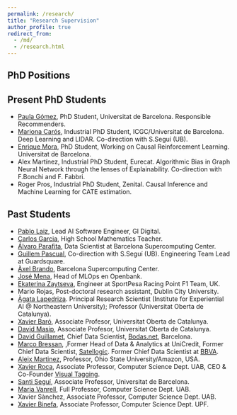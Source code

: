 ```yaml
---
permalink: /research/
title: "Research Supervision"
author_profile: true
redirect_from: 
  - /md/
  - /research.html
---
```



## PhD Positions

## Present PhD Students
+ [Paula Gómez](https://www.linkedin.com/in/paulagd-1995), PhD Student, Universitat de Barcelona. Responsible Recommenders.
+ [Mariona Carós](https://www.linkedin.com/in/mariona-c-a7bb91105), Industrial PhD Student, ICGC/Universitat de Barcelona. Deep Learning and LIDAR. Co-direction with S.Seguí (UB).
+ [Enrique Mora](https://es.linkedin.com/in/enrique-mora-ayala-4414131), PhD Student, Working on Causal Reinforcement Learning. Universitat de Barcelona. 
+ Alex Martínez, Industrial PhD Student, Eurecat. Algorithmic Bias in Graph Neural Network through the lenses of Explainability. Co-direction with F.Bonchi and F. Fabbri.
+ Roger Pros, Industrial PhD Student, Zenital. Causal Inference and Machine Learning for CATE estimation.

## Past Students

+ [Pablo Laiz](https://www.linkedin.com/in/pablo-laiz/?originalSubdomain=es), Lead AI Software Engineer, GI Digital.
+ [Carlos Garcia](https://www.linkedin.com/in/carlos-garcia-rodriguez/), High School Mathematics Teacher.  
+ [Álvaro Parafita](https://www.linkedin.com/in/alvaroparafita/), Data Scientist at Barcelona Supercomputing Center.
+ [Guillem Pascual](https://www.linkedin.com/in/gpascualg/), Co-direction with S.Seguí (UB). Engineering Team Lead at Guardsquare. 
+ [Àxel Brando](http://axelbrando.github.io/), Barcelona Supercomputing Center.
+ [José Mena](https://www.linkedin.com/in/jose-mena-2312645/), Head of MLOps en Openbank. 
+ [Ekaterina Zaytseva](https://www.linkedin.com/in/ekaterina-zaytseva-758b5311/), Engineer at SportPesa Racing Point F1 Team, UK.
+ Mario Rojas, Post-doctoral research assistant, Dublin City University.
+ [Àgata Lapedriza](http://sunai.uoc.edu/~agata/). Principal Research Scientist (Institute for Experiential AI @ Northeastern University); Professor (Universitat Oberta de Catalunya).
+ [Xavier Baró](http://sunai.uoc.edu/), Associate Profesor, Universitat Oberta de Catalunya.
+ [David Masip](http://www.cvc.uab.es/~davidm/), Associate Profesor, Universitat Oberta de Catalunya.
+ [David Guillamet](https://www.linkedin.com/in/davidguillamet/?ppe=1), Chief Data Scientist, [Bodas.net](https://www.bodas.net/), Barcelona.
+ [Marco Bressan](https://www.linkedin.com/in/mbressan/?ppe=1),  ,Former Head of Data & Analytics at UniCredit, Former Chief Data Scientist, [Satellogic](https://www.satellogic.com/). Former Chief Data Scientist at [BBVA](https://www.bbva.com/en/). 
+ [Aleix Martinez](http://www2.ece.ohio-state.edu/~aleix/), Professor, Ohio State University/Amazon, USA.
+ [Xavier Roca](https://www.linkedin.com/in/xavierroca/?ppe=1), Associate Professor, Computer Science Dept. UAB, CEO & Co-Founder [Visual Tagging](https://visual-tagging.com/en). 
+ [Santi Seguí](http://www.cvc.uab.es/people/ssegui/),  Associate Professor, Universitat de Barcelona.
+ [Maria Vanrell](http://www.cat.uab.cat/~maria/), Full Professor, Computer Science Dept. UAB.
+ Xavier Sànchez, Associate Professor, Computer Science Dept. UAB.
+ [Xavier Binefa](https://www.upf.edu/web/etic/entry/-/-/53910/409/xavier-binefa), Associate Professor, Computer Science Dept. UPF.
